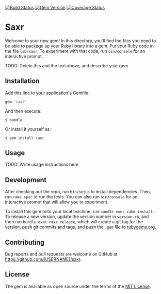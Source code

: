 [![Build Status](https://api.travis-ci.org/brianmd/saxr.png?branch=master)](https://travis-ci.org/brianmd/saxr) [![Gem Version](https://badge.fury.io/rb/saxr.png)](http://badge.fury.io/rb/saxr) [![Coverage Status](https://coveralls.io/repos/brianmd/saxr/badge.png?branch=master&service=github)](https://coveralls.io/github/brianmd/saxr?branch=master)
# Saxr

Welcome to your new gem! In this directory, you'll find the files you need to be able to package up your Ruby library into a gem. Put your Ruby code in the file `lib/saxr`. To experiment with that code, run `bin/console` for an interactive prompt.

TODO: Delete this and the text above, and describe your gem

## Installation

Add this line to your application's Gemfile:

```ruby
gem 'saxr'
```

And then execute:

    $ bundle

Or install it yourself as:

    $ gem install saxr

## Usage

TODO: Write usage instructions here

## Development

After checking out the repo, run `bin/setup` to install dependencies. Then, run `rake spec` to run the tests. You can also run `bin/console` for an interactive prompt that will allow you to experiment.

To install this gem onto your local machine, run `bundle exec rake install`. To release a new version, update the version number in `version.rb`, and then run `bundle exec rake release`, which will create a git tag for the version, push git commits and tags, and push the `.gem` file to [rubygems.org](https://rubygems.org).

## Contributing

Bug reports and pull requests are welcome on GitHub at https://github.com/[USERNAME]/saxr.


## License

The gem is available as open source under the terms of the [MIT License](http://opensource.org/licenses/MIT).

